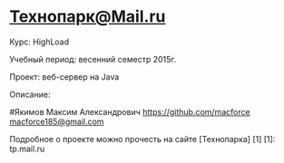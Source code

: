 Технопарк@Mail.ru
============
Курс: HighLoad

Учебный период: весенний семестр 2015г.

Проект: веб-сервер на Java

Описание:

#Якимов Максим Александрович
https://github.com/macforce
macforce185@gmail.com

Подробное о проекте можно прочесть на сайте [Технопарка] [1]
[1]: tp.mail.ru

